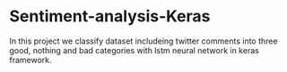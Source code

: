 # Sentiment-analysis-Keras
In this project we classify dataset includeing twitter comments into three good, nothing and bad categories with lstm neural network in keras framework.
